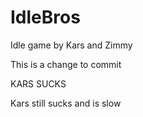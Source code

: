# IdleBros
Idle game by Kars and Zimmy


This is a change to commit

KARS SUCKS

Kars still sucks and is slow